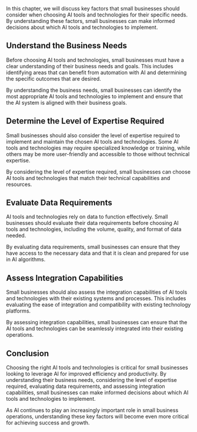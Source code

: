 

In this chapter, we will discuss key factors that small businesses should consider when choosing AI tools and technologies for their specific needs. By understanding these factors, small businesses can make informed decisions about which AI tools and technologies to implement.

Understand the Business Needs
-----------------------------

Before choosing AI tools and technologies, small businesses must have a clear understanding of their business needs and goals. This includes identifying areas that can benefit from automation with AI and determining the specific outcomes that are desired.

By understanding the business needs, small businesses can identify the most appropriate AI tools and technologies to implement and ensure that the AI system is aligned with their business goals.

Determine the Level of Expertise Required
-----------------------------------------

Small businesses should also consider the level of expertise required to implement and maintain the chosen AI tools and technologies. Some AI tools and technologies may require specialized knowledge or training, while others may be more user-friendly and accessible to those without technical expertise.

By considering the level of expertise required, small businesses can choose AI tools and technologies that match their technical capabilities and resources.

Evaluate Data Requirements
--------------------------

AI tools and technologies rely on data to function effectively. Small businesses should evaluate their data requirements before choosing AI tools and technologies, including the volume, quality, and format of data needed.

By evaluating data requirements, small businesses can ensure that they have access to the necessary data and that it is clean and prepared for use in AI algorithms.

Assess Integration Capabilities
-------------------------------

Small businesses should also assess the integration capabilities of AI tools and technologies with their existing systems and processes. This includes evaluating the ease of integration and compatibility with existing technology platforms.

By assessing integration capabilities, small businesses can ensure that the AI tools and technologies can be seamlessly integrated into their existing operations.

Conclusion
----------

Choosing the right AI tools and technologies is critical for small businesses looking to leverage AI for improved efficiency and productivity. By understanding their business needs, considering the level of expertise required, evaluating data requirements, and assessing integration capabilities, small businesses can make informed decisions about which AI tools and technologies to implement.

As AI continues to play an increasingly important role in small business operations, understanding these key factors will become even more critical for achieving success and growth.
